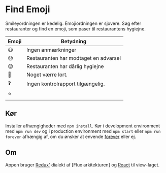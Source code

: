 # Find Emoji

Smileyordningen er kedelig. Emojiordningen er sjovere. Søg efter restauranter og find en emoji, som paser til restaurantens hygiejne.

| Emoji | Betydning |
|----|---------------------------------------|
| 😃 | Ingen anmærkninger                    |
  | 😐 | Restauranten har modtaget en advarsel |
  | 😡 | Restauranten har dårlig hygiejne      |
  | 💩 | Noget værre lort.                     |
  | ❓  | Ingen kontrolrapport tilgængelig.     |
  | ⭐️  |                                       |

## Kør

Installer afhængigheder med `npm install`.
Kør i development environment med `npm run dev` og i production environment med `npm start` eller `npm run forever` afhængig af, om du ønsker at envende [forever](https://github.com/foreverjs/forever) eller ej.

## Om

Appen bruger [Redux'](https://github.com/rackt/redux) dialekt af [Flux arkitekturen] og [React](http://facebook.github.io/react/) til view-laget.